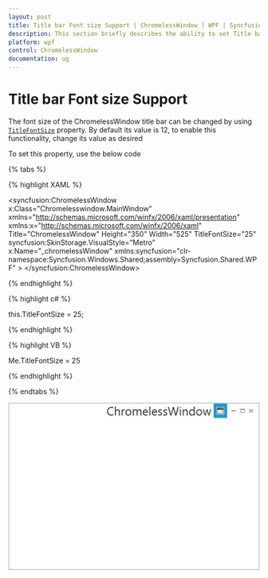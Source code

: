 ```yaml
---
layout: post
title: Title bar Font size Support | ChromelessWindow | WPF | Syncfusion
description: This section briefly describes the ability to set Title bar font size in Syncfusion's Chromeless Window
platform: wpf
control: ChromelessWindow
documentation: ug
---
```

# Title bar Font size Support

The font size of the ChromelessWindow title bar can be changed by using [`TitleFontSize`](https://help.syncfusion.com/cr/wpf/Syncfusion.Shared.Wpf~Syncfusion.Windows.Shared.ChromelessWindow~TitleFontSize.html) property. By default its value is 12, to enable this functionality, change its value as desired

To set this property, use the below code

{% tabs %}

{% highlight XAML %}

<syncfusion:ChromelessWindow x:Class="Chromelesswindow.MainWindow"
xmlns="http://schemas.microsoft.com/winfx/2006/xaml/presentation"
xmlns:x="http://schemas.microsoft.com/winfx/2006/xaml"
Title="ChromelessWindow" Height="350" Width="525" TitleFontSize="25" syncfusion:SkinStorage.VisualStyle="Metro"     
x:Name="_chromelessWindow" xmlns:syncfusion="clr-namespace:Syncfusion.Windows.Shared;assembly=Syncfusion.Shared.WPF" >
<Grid>
</Grid>
</syncfusion:ChromelessWindow>

{% endhighlight %}

{% highlight c# %}

this.TitleFontSize = 25;

{% endhighlight %}

{% highlight VB %}

Me.TitleFontSize = 25

{% endhighlight %}

{% endtabs %}

![Setting font size for the title bar text](ChromelessWindow-TitleFontSize-Support_images/ChromelessWindow-TitleFontSize-Support_img1.jpeg)
